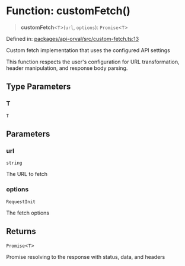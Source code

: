 # Function: customFetch()

> **customFetch**\<`T`\>(`url`, `options`): `Promise`\<`T`\>

Defined in: [packages/api-orval/src/custom-fetch.ts:13](https://github.com/the-inconvenience-store/mono-example/blob/77ed7dd80da67d5d4a2bd8320e638952ed491201/packages/api-orval/src/custom-fetch.ts#L13)

Custom fetch implementation that uses the configured API settings

This function respects the user's configuration for URL transformation,
header manipulation, and response body parsing.

## Type Parameters

### T

`T`

## Parameters

### url

`string`

The URL to fetch

### options

`RequestInit`

The fetch options

## Returns

`Promise`\<`T`\>

Promise resolving to the response with status, data, and headers
